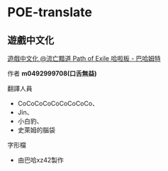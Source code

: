 POE-translate
=============

遊戲中文化
-----

[遊戲中文化 @流亡黯道 Path of Exile 哈啦板 - 巴哈姆特](http://forum.gamer.com.tw/C.php?bsn=18966&snA=1909)

作者
**m0492999708(口舌無益)**

翻譯人員

- CoCoCoCoCoCoCoCoCo、
- Jin、
- 小白豹、
- 史萊姆的腦袋

字形檔

- 由巴哈xz42製作
